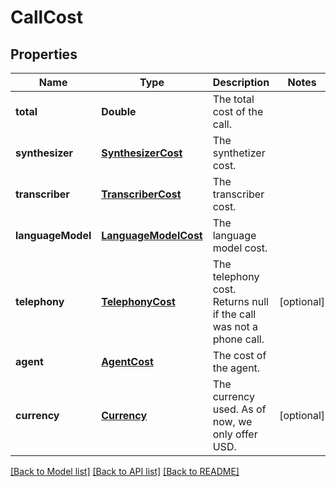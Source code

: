 # CallCost

## Properties
Name | Type | Description | Notes
------------ | ------------- | ------------- | -------------
**total** | **Double** | The total cost of the call. | 
**synthesizer** | [**SynthesizerCost**](SynthesizerCost.md) | The synthetizer cost. | 
**transcriber** | [**TranscriberCost**](TranscriberCost.md) | The transcriber cost. | 
**languageModel** | [**LanguageModelCost**](LanguageModelCost.md) | The language model cost. | 
**telephony** | [**TelephonyCost**](TelephonyCost.md) | The telephony cost. Returns null if the call was not a phone call. | [optional] 
**agent** | [**AgentCost**](AgentCost.md) | The cost of the agent. | 
**currency** | [**Currency**](Currency.md) | The currency used. As of now, we only offer USD. | [optional] 

[[Back to Model list]](../README.md#documentation-for-models) [[Back to API list]](../README.md#documentation-for-api-endpoints) [[Back to README]](../README.md)


